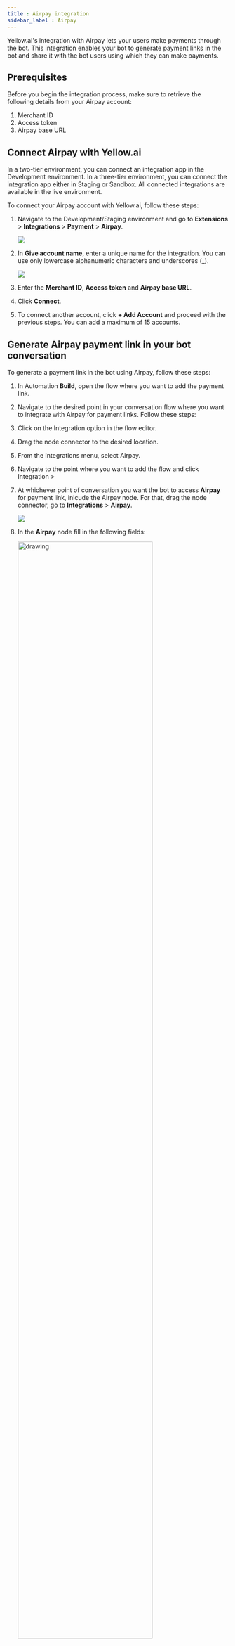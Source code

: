 ```yaml
---
title : Airpay integration
sidebar_label : Airpay
---
```


Yellow.ai's integration with Airpay lets your users make payments through the bot. This integration enables your bot to generate payment links in the bot and share it with the bot users using which they can make payments.

## Prerequisites

Before you begin the integration process, make sure to retrieve the following details from your Airpay account:

1. Merchant ID
2. Access token
3. Airpay base URL

## Connect Airpay with Yellow.ai

In a two-tier environment, you can connect an integration app in the Development environment. In a three-tier environment, you can connect the integration app either in Staging or Sandbox. All connected integrations are available in the live environment.



To connect your Airpay account with Yellow.ai, follow these steps:

1. Navigate to the Development/Staging environment and go to **Extensions** > **Integrations** > **Payment** > **Airpay**.

   ![](https://i.imgur.com/rjslSEg.png)

2. In **Give account name**, enter a unique name for the integration. You can use only lowercase alphanumeric characters and underscores (_).

   ![](https://i.imgur.com/rAKmXqE.png)

3. Enter the **Merchant ID**, **Access token** and **Airpay base URL**.
4. Click **Connect**. 
5. To connect another account, click **+ Add Account** and proceed with the previous steps. You can add a maximum of 15 accounts.


## Generate Airpay payment link in your bot conversation

To generate a payment link in the bot using Airpay, follow these steps:

1. In Automation **Build**, open the flow where you want to add the payment link.
2. Navigate to the desired point in your conversation flow where you want to integrate with Airpay for payment links. Follow these steps:

1. Click on the Integration option in the flow editor.
2. Drag the node connector to the desired location.
3. From the Integrations menu, select Airpay.
2. Navigate to the point where you want to add the flow and click Integration > 
2. At whichever point of conversation you want the bot to access **Airpay** for payment link, inlcude the Airpay node. For that, drag the node connector, go to **Integrations** > **Airpay**.

   ![](https://i.imgur.com/tFUbjgE.png)

3. In the **Airpay** node fill in the following fields: 

   <img src="https://i.imgur.com/IDVBlq5.png" alt="drawing" width="80%"/>

* **Account name:** Choose the **Airpay** account. If you have only one account, the account name is automatically populated. If you have multiple accounts, the first account added is auto-populated. Select the one you want to use at that moment.
* **Action:** Choose the action to perform, the action available for Airpay is **Generate Payment Link**.

   Once you click the action, the following fields open up. There are two ways by which you can fill these fields:
   
   <img src="https://i.imgur.com/eQMQqOh.png" alt="drawing" width="80%"/>

**Pass dynamic data in variables**

From customers you can collect information and fill these fields. Add [prompt nodes](https://docs.yellow.ai/docs/platform_concepts/studio/build/nodes/prompt-nodes) before the integration node and [store the response of each node in a variable](https://docs.yellow.ai/docs/platform_concepts/studio/build/bot-variables#store-data-in-variables). Then, pass those variables in the respective fields here. 

   <img src="https://i.imgur.com/syCg7jZ.png" alt="drawing" width="80%"/>

**Pass static values**

You type the static values in the fields by clicking **Or** or disabling **Var** option. 

   ![](https://i.imgur.com/crMRLVy.gif)

4. Store the JSON response of the Airpay node in a variable.

   <img src="https://i.imgur.com/1RpVqmu.png" alt="drawing" width="60%"/>

5. [Display the API response](https://docs.yellow.ai/docs/platform_concepts/studio/api/add-api-apinode#display-api-response) in a [message](https://docs.yellow.ai/docs/platform_concepts/studio/build/nodes/message-nodes1/message-nodes) node.

**Sample response:**

``` jsonld
{
  "success": true,
  "invoice_number": "1234745234245",
  "payment_url": "https://abc.invpay.co.in/invoice/OSYzMjc1NQ=="
}
```